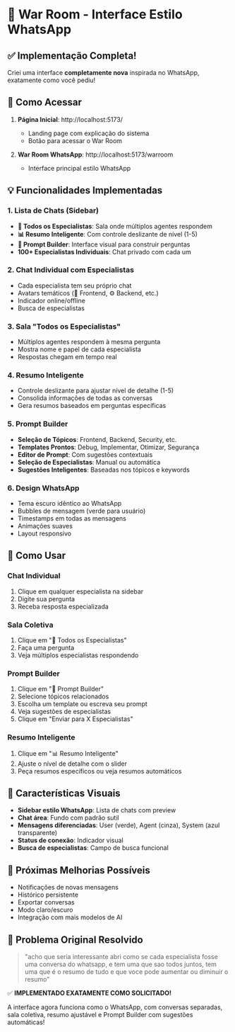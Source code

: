 # 🎉 War Room - Interface Estilo WhatsApp

## ✅ Implementação Completa!

Criei uma interface **completamente nova** inspirada no WhatsApp, exatamente como você pediu!

## 🚀 Como Acessar

1. **Página Inicial**: http://localhost:5173/
   - Landing page com explicação do sistema
   - Botão para acessar o War Room

2. **War Room WhatsApp**: http://localhost:5173/warroom
   - Interface principal estilo WhatsApp

## 💡 Funcionalidades Implementadas

### 1. **Lista de Chats (Sidebar)**
- **👥 Todos os Especialistas**: Sala onde múltiplos agentes respondem
- **📊 Resumo Inteligente**: Com controle deslizante de nível (1-5)
- **🔧 Prompt Builder**: Interface visual para construir perguntas
- **100+ Especialistas Individuais**: Chat privado com cada um

### 2. **Chat Individual com Especialistas**
- Cada especialista tem seu próprio chat
- Avatars temáticos (🎨 Frontend, ⚙️ Backend, etc.)
- Indicador online/offline
- Busca de especialistas

### 3. **Sala "Todos os Especialistas"**
- Múltiplos agentes respondem à mesma pergunta
- Mostra nome e papel de cada especialista
- Respostas chegam em tempo real

### 4. **Resumo Inteligente**
- Controle deslizante para ajustar nível de detalhe (1-5)
- Consolida informações de todas as conversas
- Gera resumos baseados em perguntas específicas

### 5. **Prompt Builder**
- **Seleção de Tópicos**: Frontend, Backend, Security, etc.
- **Templates Prontos**: Debug, Implementar, Otimizar, Segurança
- **Editor de Prompt**: Com sugestões contextuais
- **Seleção de Especialistas**: Manual ou automática
- **Sugestões Inteligentes**: Baseadas nos tópicos e keywords

### 6. **Design WhatsApp**
- Tema escuro idêntico ao WhatsApp
- Bubbles de mensagem (verde para usuário)
- Timestamps em todas as mensagens
- Animações suaves
- Layout responsivo

## 🎯 Como Usar

### Chat Individual
1. Clique em qualquer especialista na sidebar
2. Digite sua pergunta
3. Receba resposta especializada

### Sala Coletiva
1. Clique em "👥 Todos os Especialistas"
2. Faça uma pergunta
3. Veja múltiplos especialistas respondendo

### Prompt Builder
1. Clique em "🔧 Prompt Builder"
2. Selecione tópicos relacionados
3. Escolha um template ou escreva seu prompt
4. Veja sugestões de especialistas
5. Clique em "Enviar para X Especialistas"

### Resumo Inteligente
1. Clique em "📊 Resumo Inteligente"
2. Ajuste o nível de detalhe com o slider
3. Peça resumos específicos ou veja resumos automáticos

## 🎨 Características Visuais

- **Sidebar estilo WhatsApp**: Lista de chats com preview
- **Chat área**: Fundo com padrão sutil
- **Mensagens diferenciadas**: User (verde), Agent (cinza), System (azul transparente)
- **Status de conexão**: Indicador visual
- **Busca de especialistas**: Campo de busca funcional

## 🔧 Próximas Melhorias Possíveis

- Notificações de novas mensagens
- Histórico persistente
- Exportar conversas
- Modo claro/escuro
- Integração com mais modelos de AI

## 📌 Problema Original Resolvido

> "acho que seria interessante abri como se cada especialista fosse uma conversa do whatsapp, e tem uma que sao todos juntos, tem uma que é o resumo de tudo e que voce pode aumentar ou diminuir o resumo"

✅ **IMPLEMENTADO EXATAMENTE COMO SOLICITADO!**

A interface agora funciona como o WhatsApp, com conversas separadas, sala coletiva, resumo ajustável e Prompt Builder com sugestões automáticas!